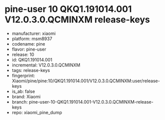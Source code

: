 # pine-user 10 QKQ1.191014.001 V12.0.3.0.QCMINXM release-keys
- manufacturer: xiaomi
- platform: msm8937
- codename: pine
- flavor: pine-user
- release: 10
- id: QKQ1.191014.001
- incremental: V12.0.3.0.QCMINXM
- tags: release-keys
- fingerprint: Xiaomi/pine/pine:10/QKQ1.191014.001/V12.0.3.0.QCMINXM:user/release-keys
- is_ab: false
- brand: Xiaomi
- branch: pine-user-10-QKQ1.191014.001-V12.0.3.0.QCMINXM-release-keys
- repo: xiaomi_pine_dump
